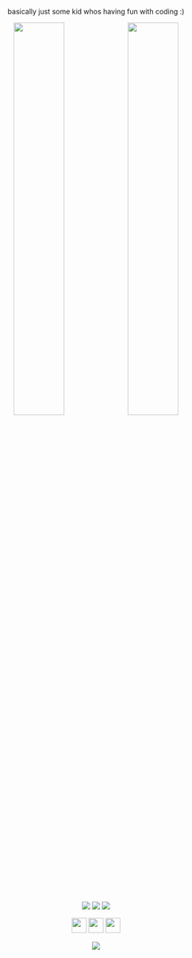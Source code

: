 <p align=center>
 basically just some kid whos having fun with coding :)
</p>
  
<p align=center>
  <a href="https://discord.com/users/916601585038131222"><img src="https://lanyard-profile-readme.vercel.app/api/916601585038131222?theme=dark&bg=9b7e7e&animated=true&hideDiscrim=true&borderRadius=30px&idleMessage=Probably%20doing%20something%20else..." width=45%></a>
  <a href="https://discord.com/users/1033787431482310756"><img src="https://lanyard-profile-readme.vercel.app/api/1033787431482310756?theme=dark&bg=534582&animated=true&hideDiscrim=true&borderRadius=30px&idleMessage=Probably%20doing%20something%20else..." width=45%></a>
</p>

<p align="center">
  <a href="https://github.com/Gumbobrot"><img src="https://img.shields.io/github/followers/Gumbobrot?style=for-the-badge"></img></a>
  <a href="https://github.com/Gumbobrot"><img src="https://img.shields.io/github/stars/Gumbobrot?style=for-the-badge"></img></a>
  <a href="https://discord.gg/gqms5tajzr"><img src="https://img.shields.io/website?down_message=discord%20server%20is%20down%20:(%21&style=for-the-badge&up_message=Join%20our%20Discord%20:)&url=https%3A%2F%2Fdiscord.gg/gqms5tajzr"></img></a>
</p>

<p align="center">
<a href="https://discordlookup.com/user/916601585038131222"><img src="https://img.shields.io/badge/Discord-%237289DA.svg?style=for-the-badge&logo=discord&logoColor=white" style="margin-bottom: 4px;" height="30px" target="_blank"></a>
<a href="https://www.instagram.com/jo.ghz"><img src="https://img.shields.io/badge/Instagram-%23E4405F.svg?style=for-the-badge&logo=Instagram&logoColor=white" style="margin-bottom: 4px;" height="30px" target="_blank"></a>
<a href="https://www.youtube.com/channel/UCEhGWgNEn1T1CgyzesW_PSw"><img src="https://img.shields.io/badge/YouTube-%23FF0000.svg?style=for-the-badge&logo=YouTube&logoColor=white" style="margin-bottom: 4px;" height="30px" target="_blank"></a>
</p>

<p align="center">
  <a href="https://github.com/Gumbobrot"><img src="https://img.shields.io/badge/python-3670A0?style=for-the-badge&logo=python&logoColor=ffdd54"></a>
</p>
